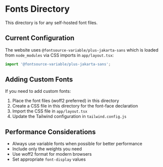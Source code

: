 # Fonts Directory

This directory is for any self-hosted font files. 

## Current Configuration

The website uses `@fontsource-variable/plus-jakarta-sans` which is loaded from `node_modules` via CSS imports in `app/layout.tsx`:

```js
import '@fontsource-variable/plus-jakarta-sans';
```

## Adding Custom Fonts

If you need to add custom fonts:

1. Place the font files (woff2 preferred) in this directory
2. Create a CSS file in this directory for the font-face declaration
3. Import the CSS file in `app/layout.tsx`
4. Update the Tailwind configuration in `tailwind.config.js`

## Performance Considerations

- Always use variable fonts when possible for better performance
- Include only the weights you need
- Use woff2 format for modern browsers
- Set appropriate `font-display` values 
